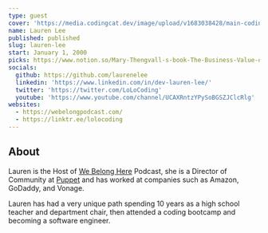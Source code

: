 ```yaml
---
type: guest
cover: 'https://media.codingcat.dev/image/upload/v1683038428/main-codingcatdev-photo/podcast-guest/LoLoCoding'
name: Lauren Lee
published: published
slug: lauren-lee
start: January 1, 2000
picks: https://www.notion.so/Mary-Thengvall-s-book-The-Business-Value-of-Developer-Relations-How-and-Why-Technical-Communities-A-3cca17113c18490a901910071d3adf76, https://www.notion.so/Ada-Developers-Academy-8f8f481873654fd2b2e3746626d4db9b
socials:
  github: https://github.com/laurenelee
  linkedin: 'https://www.linkedin.com/in/dev-lauren-lee/'
  twitter: 'https://twitter.com/LoLoCoding'
  youtube: 'https://www.youtube.com/channel/UCAXRntzYPySoBGSZJClcRlg'
websites:
  - https://webelongpodcast.com/
  - https://linktr.ee/lolocoding
---
```


## About

Lauren is the Host of [We Belong Here](https://webelongpodcast.com/) Podcast, she is a Director of Community at [Puppet](https://puppet.com/) and has worked at companies such as Amazon, GoDaddy, and Vonage.

Lauren has had a very unique path spending 10 years as a high school teacher and department chair, then attended a coding bootcamp and becoming a software engineer.
